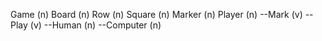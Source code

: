 Game (n)
Board (n)
Row (n)
Square (n)
Marker (n)
Player (n)
  --Mark (v)
  --Play (v)
  --Human (n)
  --Computer (n)